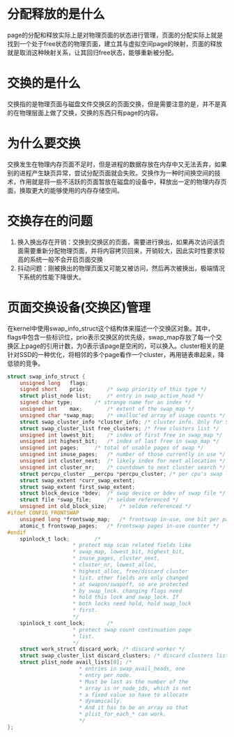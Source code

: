# 分配释放的是什么

page的分配和释放实际上是对物理页面的状态进行管理，页面的分配实际上就是找到一个处于free状态的物理页面，建立其与虚拟空间page的映射，页面的释放就是取消这种映射关系，让其回归free状态，能够重新被分配。

# 交换的是什么

交换指的是物理页面与磁盘文件交换区的页面交换，但是需要注意的是，并不是真的在物理层面上做了交换，交换的东西只有page的内容。

# 为什么要交换

交换发生在物理内存页面不足时，但是进程的数据存放在内存中又无法丢弃，如果别的进程产生缺页异常，尝试分配页面就会失败。交换作为一种时间换空间的技术，作用就是将一些不活跃的页面暂放在磁盘的设备中，释放出一定的物理内存页面，换取更大的能够使用的内存存储空间。

# 交换存在的问题

1. 换入换出存在开销：交换到交换区的页面，需要进行换出，如果再次访问该页面需要重新分配物理页面，并将内容拷贝回来，开销较大，因此实时性要求较高的系统一般不会开启页面交换
2. 抖动问题：刚被换出的物理页面又可能又被访问，然后再次被换出，极端情况下系统的性能下降很大。

# 页面交换设备(交换区)管理

在kernel中使用swap_info_struct这个结构体来描述一个交换区对象。其中，flags中包含一些标识位，prio表示交换区的优先级，swap_map存放了每一个交换区上page的引用计数，为0表示该page是空闲的，可以换入。cluster相关的是针对SSD的一种优化，将相邻的多个page看作一个cluster，再用链表串起来，降低锁的竞争。

```c
struct swap_info_struct {
	unsigned long	flags;		
	signed short	prio;		/* swap priority of this type */
	struct plist_node list;		/* entry in swap_active_head */
	signed char	type;		/* strange name for an index */
	unsigned int	max;		/* extent of the swap_map */
	unsigned char *swap_map;	/* vmalloc'ed array of usage counts */
	struct swap_cluster_info *cluster_info; /* cluster info. Only for SSD */
	struct swap_cluster_list free_clusters; /* free clusters list */
	unsigned int lowest_bit;	/* index of first free in swap_map */
	unsigned int highest_bit;	/* index of last free in swap_map */
	unsigned int pages;		/* total of usable pages of swap */
	unsigned int inuse_pages;	/* number of those currently in use */
	unsigned int cluster_next;	/* likely index for next allocation */
	unsigned int cluster_nr;	/* countdown to next cluster search */
	struct percpu_cluster __percpu *percpu_cluster; /* per cpu's swap location */
	struct swap_extent *curr_swap_extent;
	struct swap_extent first_swap_extent;
	struct block_device *bdev;	/* swap device or bdev of swap file */
	struct file *swap_file;		/* seldom referenced */
	unsigned int old_block_size;	/* seldom referenced */
#ifdef CONFIG_FRONTSWAP
	unsigned long *frontswap_map;	/* frontswap in-use, one bit per page */
	atomic_t frontswap_pages;	/* frontswap pages in-use counter */
#endif
	spinlock_t lock;		/*
					 * protect map scan related fields like
					 * swap_map, lowest_bit, highest_bit,
					 * inuse_pages, cluster_next,
					 * cluster_nr, lowest_alloc,
					 * highest_alloc, free/discard cluster
					 * list. other fields are only changed
					 * at swapon/swapoff, so are protected
					 * by swap_lock. changing flags need
					 * hold this lock and swap_lock. If
					 * both locks need hold, hold swap_lock
					 * first.
					 */
	spinlock_t cont_lock;		/*
					 * protect swap count continuation page
					 * list.
					 */
	struct work_struct discard_work; /* discard worker */
	struct swap_cluster_list discard_clusters; /* discard clusters list */
	struct plist_node avail_lists[0]; /*
					   * entries in swap_avail_heads, one
					   * entry per node.
					   * Must be last as the number of the
					   * array is nr_node_ids, which is not
					   * a fixed value so have to allocate
					   * dynamically.
					   * And it has to be an array so that
					   * plist_for_each_* can work.
					   */
};
```
